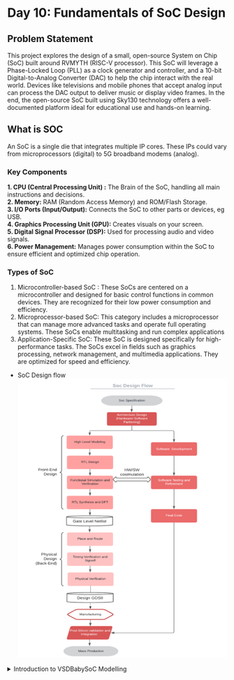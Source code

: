 # Day 10: Fundamentals of SoC Design 

## Problem Statement 
This project explores the design of a small, open-source System on Chip (SoC) built around RVMYTH (RISC-V processor). This SoC will leverage a Phase-Locked Loop (PLL) as a clock generator and controller, and a 10-bit Digital-to-Analog Converter (DAC) to help the chip interact with the real world. Devices like televisions and mobile phones that accept analog input can process the DAC output to deliver music or display video frames. In the end, the open-source SoC built using Sky130 technology offers a well-documented platform ideal for educational use and hands-on learning.

## What is SOC
An SoC is a single die that integrates multiple IP cores. These IPs could vary from microprocessors (digital) to 5G broadband modems (analog). 

### Key Components 
**1. CPU (Central Processing Unit) :**  The Brain  of the SoC, handling all main instructions and decisions.  
**2. Memory:** RAM (Random Access Memory) and ROM/Flash Storage.  
**3. I/O Ports (Input/Output):**  Connects the SoC to other parts or devices, eg USB.  
**4. Graphics Processing Unit (GPU):** Creates visuals on your screen.  
**5. Digital Signal Processor (DSP):** Used for processing audio and video signals.  
**6. Power Management:** Manages power consumption within the SoC to ensure efficient and optimized chip operation.  

### Types of SoC
  1. Microcontroller-based SoC : These SoCs are centered on a microcontroller and designed for basic control functions in common devices. They are recognized for their low power consumption and efficiency.
  2. Microprocessor-based SoC: This category includes a microprocessor that can manage more advanced tasks and operate full operating systems. These SoCs enable multitasking and run complex applications
  3. Application-Specific SoC: These SoC is designed specifically for high-performance tasks. The SoCs excel in fields such as graphics processing, network management, and multimedia applications. They are optimized for speed and efficiency.

* SoC Design flow  
![img1](https://github.com/Dhruvid98/SFAL-VSD-SoC-Design/blob/main/Day%2010/Images/Intro/img1.png)

<details>
    <summary> Introduction to VSDBabySoC Modelling </summary>
  
## Introduction to VSDBabySoC
VSDBabySoC is a powerful RISCV-based SoC. The main purpose of designing such a small SoC is to test three open-source IP cores together for the first time and calibrate the analog part of it. It contains one `RVMYTH microprocessor`, an `8x-PLL` to generate a stable clock, and a `10-bit DAC` to communicate with other analog devices.  

![img2](https://github.com/Dhruvid98/SFAL-VSD-SoC-Design/blob/main/Day%2010/Images/Intro/img2.png)  

### What is RVMYTH
* RVMYTH is an open-source RISC-V CPU design. Its a customizable CPU that performs processing tasks and interacts with other elements within the SoC.
* RVMYTH works as the brain of BabySoC

### What is PLL
* A Phase-Locked Loop(PLL) is a system that creates an output signal that stays in sync with an input signal. It's often used to keep clocks running at the correct speed and to ensure that different parts of a chip stay in sync with each other.
* The PLL generates a stable clock signal to keep all components in BabySoC synchronized. It aligns the SoC’s internal clock with a reference frequency, ensuring accurate timing for both the RVMYTH processor and the DAC.

### What is DAC
* A digital-to-analog converter(DAC) is a system that converts a digital signal into an analog signal.
* The DAC takes digital signals from the RVMYTH processor and turns them into analog signals, like sound or pictures. This lets BabySoC work with devices like speakers or screens that use analog signals.

### Modeling VSDBabySoC 

* Model and simulate the VSDBabySoC using iverilog, then we will show the results using gtkwave tool.
* Providing initial input signals to the vsdbabysoc module, which triggers the PLL to begin generating the appropriate clock (CLK) signal for the circuit.
* The clock signal will make the `RVMYTH` to execute instructions in its memory.
* As a result, the `r17` register is updated with new values on each clock cycle. These values are then used by the DAC core to generate the final output signal, `OUT`.

#### Modelling of RVMYTH
* RVMYTH is written in TL-Verilog, but we need to convert it to Verilog so that its results can be used SoC
* Here, Sandpiper saas is used to translate into verilog. 

[Model the RVMYTH](https://github.com/shivanishah269/risc-v-core)

#### PLL and DAC modeling
* PLL and DAC are analog blocks and cannot be synthesized. To test their functionality in simulations, we model their behavior. Verilog’s `real` datatype can be used to simulate analog-like behavior in a digital environment.
* [This](https://github.com/vsdip/rvmyth_avsdpll_interface) was the earlier implementation of the PLL model. However, with a few modifications, the [updated version](https://github.com/lakshmi-sathi/avsdpll_1v8) of the PLL model is now being used.
* [Reference](https://github.com/vsdip/rvmyth_avsdpll_interface) to model the PLL
* [Reference](https://github.com/vsdip/rvmyth_avsddac_interface) to model the DAC
</details>


